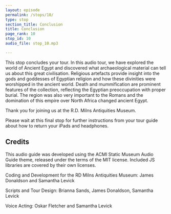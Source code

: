 ```yaml
---
layout: episode
permalink: /stops/10/
type: stop
section_title: Conclusion
title: Conclusion
page_rank: 10
stop_id: 10
audio_file: stop_10.mp3

---
```


This stop concludes your tour. In this audio tour, we have explored the world of Ancient Egypt and discovered what archaeological material can tell us about this great civilisation. Religious artefacts provide insight into the gods and goddesses of Egyptian religion and how these divinities were worshipped in the ancient world. Death and mummification are prominent features of the collection, reflecting the Egyptian preoccupation with proper burial. The region was also very important to the Romans and the domination of this empire over North Africa changed ancient Egypt.  

Thank you for joining us at the R.D. Milns Antiquities Museum.

Please wait at this final stop for further instructions from your tour guide about how to return your iPads and headphones.


## Credits

This audio guide was developed using the ACMI Static Museum Audio Guide theme, released under the terms of the MIT license. Included JS libraries are covered by their own licenses.

Coding and Development for the RD Milns Antiquities Museum: James Donaldson and Samantha Levick

Scripts and Tour Design: Brianna Sands, James Donaldson, Samantha Levick 

Voice Acting: Oskar Fletcher and Samantha Levick 
